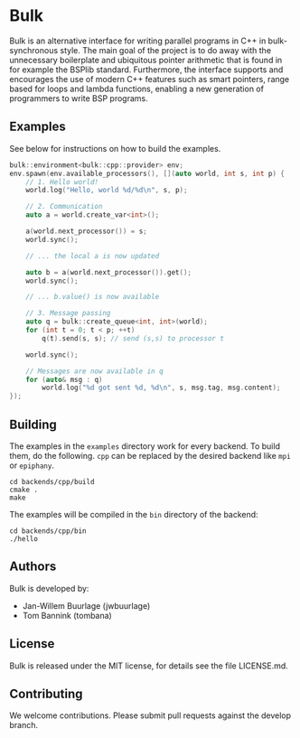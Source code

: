 Bulk
====

Bulk is an alternative interface for writing parallel programs in C++ in bulk-synchronous style. The main goal of the project is to do away with the unnecessary boilerplate and ubiquitous pointer arithmetic that is found in for example the BSPlib standard. Furthermore, the interface supports and encourages the use of modern C++ features such as smart pointers, range based for loops and lambda functions, enabling a new generation of programmers to write BSP programs.

Examples
--------

See below for instructions on how to build the examples.

```cpp
bulk::environment<bulk::cpp::provider> env;
env.spawn(env.available_processors(), [](auto world, int s, int p) {
    // 1. Hello world!
    world.log("Hello, world %d/%d\n", s, p);

    // 2. Communication
    auto a = world.create_var<int>();

    a(world.next_processor()) = s;
    world.sync();

    // ... the local a is now updated

    auto b = a(world.next_processor()).get();
    world.sync();

    // ... b.value() is now available

    // 3. Message passing
    auto q = bulk::create_queue<int, int>(world);
    for (int t = 0; t < p; ++t)
        q(t).send(s, s); // send (s,s) to processor t

    world.sync();

    // Messages are now available in q
    for (auto& msg : q)
        world.log("%d got sent %d, %d\n", s, msg.tag, msg.content);
});

```

Building
--------

The examples in the `examples` directory work for every backend. To build them, do the following. `cpp` can be replaced by the desired backend like `mpi` or `epiphany`.

    cd backends/cpp/build
    cmake .
    make

The examples will be compiled in the `bin` directory of the backend:

    cd backends/cpp/bin
    ./hello

Authors
-------

Bulk is developed by:

* Jan-Willem Buurlage (jwbuurlage)
* Tom Bannink (tombana)

License
-------

Bulk is released under the MIT license, for details see the file LICENSE.md.

Contributing
------------

We welcome contributions. Please submit pull requests against the develop branch.
